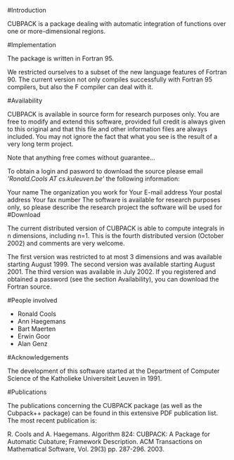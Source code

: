 #Introduction

CUBPACK is a package dealing with automatic integration of functions over one or more-dimensional regions.

#Implementation

The package is written in Fortran 95.

We restricted ourselves to a subset of the new language features of Fortran 90. The current version not only compiles successfully with Fortran 95 compilers, but also the F compiler can deal with it.

#Availability

CUBPACK is available in source form for research purposes only. You are free to modify and extend this software, provided full credit is always given to this original and that this file and other information files are always included. You may not ignore the fact that what you see is the result of a very long term project.

Note that anything free comes without guarantee...

To obtain a login and pasword to download the source please email *'Ronald.Cools AT cs.kuleuven.be'* the following information:

Your name
The organization you work for
Your E-mail address
Your postal address
Your fax number
The software is available for research purposes only, so please describe the research project the software will be used for
#Download

The current distributed version of CUBPACK is able to compute integrals in n dimensions, including n=1. This is the fourth distributed version (October 2002) and comments are very welcome.

The first version was restricted to at most 3 dimensions and was available starting August 1999.
The second version was available starting August 2001.
The third version was available in July 2002.
If you registered and obtained a password (see the section Availability), you can download the Fortran source.

#People involved

* Ronald Cools
* Ann Haegemans
* Bart Maerten
* Erwin Goor
* Alan Genz

#Acknowledgements

The development of this software started at the Department of Computer Science of the Katholieke Universiteit Leuven in 1991.

#Publications

The publications concerning the CUBPACK package (as well as the Cubpack++ package) can be found in this extensive PDF publication list. The most recent publication is:

R. Cools and A. Haegemans. Algorithm 824: CUBPACK: A Package for Automatic Cubature; Framework Description. ACM Transactions on Mathematical Software, Vol. 29(3) pp. 287-296. 2003.
